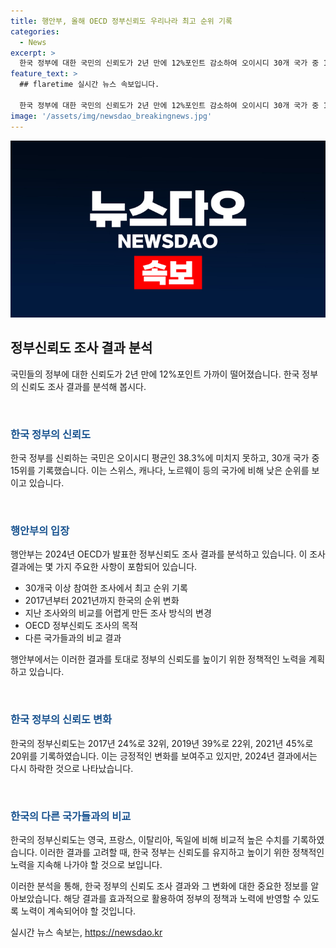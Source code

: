 ```yaml
---
title: 행안부, 올해 OECD 정부신뢰도 우리나라 최고 순위 기록
categories:
  - News
excerpt: >
  한국 정부에 대한 국민의 신뢰도가 2년 만에 12%포인트 감소하여 오이시디 30개 국가 중 15위를 기록. 이는 스위스, 캐나다, 노르웨이 등의 다른 국가에 비해 낮은 수치이며, 취지는 신뢰 제고 요인의 분석에 있음. 한국의 정부신뢰도는 영국, 프랑스, 이탈리아, 독일보다 높은 수치이나 전반적으로 하락세를 보이고 있음. [문의: 행정안전부 디지털정부혁신실 혁신기획과(044-205-2218)]
feature_text: >
  ## flaretime 실시간 뉴스 속보입니다.

  한국 정부에 대한 국민의 신뢰도가 2년 만에 12%포인트 감소하여 오이시디 30개 국가 중 15위를 기록. 이는 스위스, 캐나다, 노르웨이 등의 다른 국가에 비해 낮은 수치이며, 취지는 신뢰 제고 요인의 분석에 있음. 한국의 정부신뢰도는 영국, 프랑스, 이탈리아, 독일보다 높은 수치이나 전반적으로 하락세를 보이고 있음. [문의: 행정안전부 디지털정부혁신실 혁신기획과(044-205-2218)]
image: '/assets/img/newsdao_breakingnews.jpg'
---
```


<p><img src="/assets/img/newsdao_breakingnews.jpg" alt="flaretime 속보" /></p>

<h2 data-ke-size="size26">정부신뢰도 조사 결과 분석</h2>

<p>국민들의 정부에 대한 신뢰도가 2년 만에 12%포인트 가까이 떨어졌습니다. 한국 정부의 신뢰도 조사 결과를 분석해 봅시다.</p>

<p data-ke-size="size16">&nbsp;</p>

<h3><b><span style="color: #1a5490;">한국 정부의 신뢰도</span></b></h3>

<p>한국 정부를 신뢰하는 국민은 오이시디 평균인 38.3%에 미치지 못하고, 30개 국가 중 15위를 기록했습니다. 이는 스위스, 캐나다, 노르웨이 등의 국가에 비해 낮은 순위를 보이고 있습니다.</p>

<p data-ke-size="size16">&nbsp;</p>

<h3><b><span style="color: #1a5490;">행안부의 입장</span></b></h3>

<p>행안부는 2024년 OECD가 발표한 정부신뢰도 조사 결과를 분석하고 있습니다. 이 조사 결과에는 몇 가지 주요한 사항이 포함되어 있습니다.</p>

<ul>
  <li>30개국 이상 참여한 조사에서 최고 순위 기록</li>
  <li>2017년부터 2021년까지 한국의 순위 변화</li>
  <li>지난 조사와의 비교를 어렵게 만든 조사 방식의 변경</li>
  <li>OECD 정부신뢰도 조사의 목적</li>
  <li>다른 국가들과의 비교 결과</li>
</ul>

<p>행안부에서는 이러한 결과를 토대로 정부의 신뢰도를 높이기 위한 정책적인 노력을 계획하고 있습니다.</p>

<p data-ke-size="size16">&nbsp;</p>

<h3><b><span style="color: #1a5490;">한국 정부의 신뢰도 변화</span></b></h3>

<p>한국의 정부신뢰도는 2017년 24%로 32위, 2019년 39%로 22위, 2021년 45%로 20위를 기록하였습니다. 이는 긍정적인 변화를 보여주고 있지만, 2024년 결과에서는 다시 하락한 것으로 나타났습니다.</p>

<p data-ke-size="size16">&nbsp;</p>

<h3><b><span style="color: #1a5490;">한국의 다른 국가들과의 비교</span></b></h3>

<p>한국의 정부신뢰도는 영국, 프랑스, 이탈리아, 독일에 비해 비교적 높은 수치를 기록하였습니다. 이러한 결과를 고려할 때, 한국 정부는 신뢰도를 유지하고 높이기 위한 정책적인 노력을 지속해 나가야 할 것으로 보입니다.</p>

<p>이러한 분석을 통해, 한국 정부의 신뢰도 조사 결과와 그 변화에 대한 중요한 정보를 알아보았습니다. 해당 결과를 효과적으로 활용하여 정부의 정책과 노력에 반영할 수 있도록 노력이 계속되어야 할 것입니다.</p>
실시간 뉴스 속보는, <a href="https://newsdao.kr" rel="dofollow">https://newsdao.kr</a>


